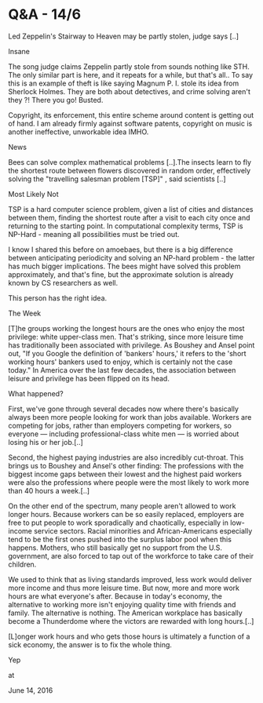 # Q&A - 14/6
Led Zeppelin's Stairway to Heaven may be partly stolen, judge says [..]

Insane

The song judge claims Zeppelin partly stole from sounds nothing like STH. The only similar part is here, and it repeats for a while, but that's all.. To say this is an example of theft is like saying Magnum P. I. stole its idea from Sherlock Holmes. They are both about detectives, and crime solving aren't they ?! There you go! Busted.

Copyright, its enforcement, this entire scheme around content is getting out of hand. I am already firmly against software patents, copyright on music is another ineffective, unworkable idea IMHO.

News

Bees can solve complex mathematical problems [..].The insects learn to fly the shortest route between flowers discovered in random order, effectively solving the "travelling salesman problem [TSP]" , said scientists [..]

Most Likely Not

TSP is a hard computer science problem, given a list of cities and distances between them, finding the shortest route after a visit to each city once and returning to the starting point. In computational complexity terms, TSP is NP-Hard - meaning all possibilities must be tried out.

I know I shared this before on amoebaes, but there is a big difference between anticipating periodicity and solving an NP-hard problem - the latter has much bigger implications. The bees might have solved this problem approximately, and that's fine, but the approximate solution is already known by CS researchers as well.

This person has the right idea.

The Week

[T]he groups working the longest hours are the ones who enjoy the most privilege: white upper-class men. That's striking, since more leisure time has traditionally been associated with privilege. As Boushey and Ansel point out, "If you Google the definition of 'bankers' hours,' it refers to the 'short working hours' bankers used to enjoy, which is certainly not the case today." In America over the last few decades, the association between leisure and privilege has been flipped on its head.

What happened?

First, we've gone through several decades now where there's basically always been more people looking for work than jobs available. Workers are competing for jobs, rather than employers competing for workers, so everyone — including professional-class white men — is worried about losing his or her job.[..]

Second, the highest paying industries are also incredibly cut-throat. This brings us to Boushey and Ansel's other finding: The professions with the biggest income gaps between their lowest and the highest paid workers were also the professions where people were the most likely to work more than 40 hours a week.[..]

On the other end of the spectrum, many people aren't allowed to work longer hours. Because workers can be so easily replaced, employers are free to put people to work sporadically and chaotically, especially in low-income service sectors. Racial minorities and African-Americans especially tend to be the first ones pushed into the surplus labor pool when this happens. Mothers, who still basically get no support from the U.S. government, are also forced to tap out of the workforce to take care of their children.

We used to think that as living standards improved, less work would deliver more income and thus more leisure time. But now, more and more work hours are what everyone's after. Because in today's economy, the alternative to working more isn't enjoying quality time with friends and family. The alternative is nothing. The American workplace has basically become a Thunderdome where the victors are rewarded with long hours.[..]

[L]onger work hours and who gets those hours is ultimately a function of a sick economy, the answer is to fix the whole thing.



Yep








at

June 14, 2016
















